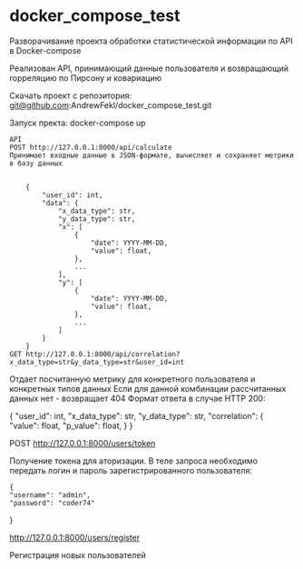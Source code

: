 # docker_compose_test
Разворачивание проекта обработки статистической информации по API в Docker-compose

Реализован API, принимающий данные пользователя и возвращающий rорреляцию по Пирсону и ковариацию

Скачать проект с репозитория:
git@github.com:AndrewFekl/docker_compose_test.git

Запуск пректа:
docker-compose up

    API
    POST http://127.0.0.1:8000/api/calculate
    Принимает входные данные в JSON-формате, вычисляет и сохраняет метрики в базу данных

    
        {
            "user_id": int,
            "data": {
                "x_data_type": str,
                "y_data_type": str,
                "x": [
                    {
                        "date": YYYY-MM-DD,
                        "value": float,
                    },
                    ...
                ],
                "y": [
                    {
                        "date": YYYY-MM-DD,
                        "value": float,
                    },
                    ...
                ]
            }
        }
    GET http://127.0.0.1:8000/api/correlation?x_data_type=str&y_data_type=str&user_id=int

Отдает посчитанную метрику для конкретного пользователя и конкретных типов данных
Если для данной комбинации рассчитанных данных нет - возвращает 404
    Формат ответа в случае HTTP 200:

   {
       "user_id": int,
       "x_data_type": str,
       "y_data_type": str,
       "correlation": {
           "value": float,
           "p_value": float,
       }
   }


POST http://127.0.0.1:8000/users/token

Получение токена для аторизации.
В теле запроса необходимо передать логин и пароль зарегистрированного пользователя:

    {
    "username": "admin",
    "password": "coder74"
}

    
http://127.0.0.1:8000/users/register

Регистрация новых пользователей
